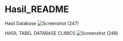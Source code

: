 # Hasil_README

Hasil Database
![Screenshot (247)](https://github.com/user-attachments/assets/f9db409d-e7b0-41c0-a3e9-44718c2db3b7)

HASIL TABEL DATABASE CLINICS 
![Screenshot (248)](https://github.com/user-attachments/assets/a1490b2b-7bc0-4970-bf36-e96acd3ee605)
